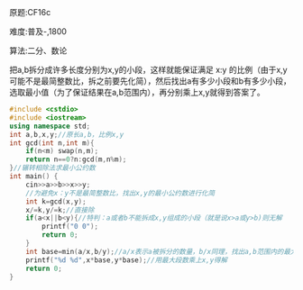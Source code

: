 原题:CF16c

难度:普及-,1800

算法:二分、数论

把a,b拆分成许多长度分别为x,y的小段，这样就能保证满足 x:y 的比例（由于x,y可能不是最简整数比，拆之前要先化简），然后找出a有多少小段和b有多少小段，选取最小值（为了保证结果在a,b范围内），再分别乘上x,y就得到答案了。

```cpp
#include <cstdio>
#include <iostream>
using namespace std;
int a,b,x,y;//原长a,b，比例x,y
int gcd(int n,int m){
	if(n<m) swap(n,m);
	return n==0?n:gcd(m,n%m);
}//辗转相除法求最小公约数
int main() {
	cin>>a>>b>>x>>y;
	//为避免x：y不是最简整数比，找出x,y的最小公约数进行化简
    int k=gcd(x,y);
	x/=k,y/=k;//直接除
	if(a<x||b<y){//特判：a或者b不能拆成x,y组成的小段（就是说x>a或y>b)则无解
		printf("0 0");
		return 0;
	}
	int base=min(a/x,b/y);//a/x表示a被拆分的数量，b/x同理，找出a,b范围内的最大段数
	printf("%d %d",x*base,y*base);//用最大段数乘上x,y得解
	return 0;
}

```
​